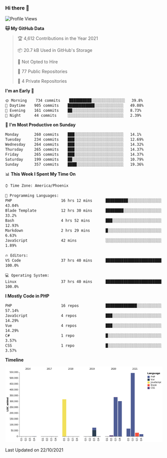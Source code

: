 ### Hi there 👋

<!--START_SECTION:waka-->
![Profile Views](http://img.shields.io/badge/Profile%20Views-6-blue)

**🐱 My GitHub Data** 

> 🏆 4,612 Contributions in the Year 2021
 > 
> 📦 20.7 kB Used in GitHub's Storage 
 > 
> 🚫 Not Opted to Hire
 > 
> 📜 77 Public Repositories 
 > 
> 🔑 4 Private Repositories  
 > 
**I'm an Early 🐤** 

```text
🌞 Morning    734 commits    ██████████░░░░░░░░░░░░░░░   39.8% 
🌆 Daytime    905 commits    ████████████░░░░░░░░░░░░░   49.08% 
🌃 Evening    161 commits    ██░░░░░░░░░░░░░░░░░░░░░░░   8.73% 
🌙 Night      44 commits     ░░░░░░░░░░░░░░░░░░░░░░░░░   2.39%

```
📅 **I'm Most Productive on Sunday** 

```text
Monday       260 commits    ███░░░░░░░░░░░░░░░░░░░░░░   14.1% 
Tuesday      234 commits    ███░░░░░░░░░░░░░░░░░░░░░░   12.69% 
Wednesday    264 commits    ███░░░░░░░░░░░░░░░░░░░░░░   14.32% 
Thursday     265 commits    ███░░░░░░░░░░░░░░░░░░░░░░   14.37% 
Friday       265 commits    ███░░░░░░░░░░░░░░░░░░░░░░   14.37% 
Saturday     199 commits    ██░░░░░░░░░░░░░░░░░░░░░░░   10.79% 
Sunday       357 commits    ████░░░░░░░░░░░░░░░░░░░░░   19.36%

```


📊 **This Week I Spent My Time On** 

```text
⌚︎ Time Zone: America/Phoenix

💬 Programming Languages: 
PHP                      16 hrs 12 mins      ██████████░░░░░░░░░░░░░░░   43.04% 
Blade Template           12 hrs 30 mins      ████████░░░░░░░░░░░░░░░░░   33.2% 
Bash                     4 hrs 52 mins       ███░░░░░░░░░░░░░░░░░░░░░░   12.93% 
Markdown                 2 hrs 29 mins       █░░░░░░░░░░░░░░░░░░░░░░░░   6.63% 
JavaScript               42 mins             ░░░░░░░░░░░░░░░░░░░░░░░░░   1.89%

🔥 Editors: 
VS Code                  37 hrs 40 mins      █████████████████████████   100.0%

💻 Operating System: 
Linux                    37 hrs 40 mins      █████████████████████████   100.0%

```

**I Mostly Code in PHP** 

```text
PHP                      16 repos            ██████████████░░░░░░░░░░░   57.14% 
JavaScript               4 repos             ███░░░░░░░░░░░░░░░░░░░░░░   14.29% 
Vue                      4 repos             ███░░░░░░░░░░░░░░░░░░░░░░   14.29% 
C#                       1 repo              █░░░░░░░░░░░░░░░░░░░░░░░░   3.57% 
CSS                      1 repo              █░░░░░░░░░░░░░░░░░░░░░░░░   3.57%

```


**Timeline**

![Chart not found](https://raw.githubusercontent.com/mikebronner/mikebronner/master/charts/bar_graph.png) 


 Last Updated on 22/10/2021
<!--END_SECTION:waka-->

<!--
**mikebronner/mikebronner** is a ✨ _special_ ✨ repository because its `README.md` (this file) appears on your GitHub profile.

Here are some ideas to get you started:

- 🔭 I’m currently working on ...
- 🌱 I’m currently learning ...
- 👯 I’m looking to collaborate on ...
- 🤔 I’m looking for help with ...
- 💬 Ask me about ...
- 📫 How to reach me: ...
- 😄 Pronouns: ...
- ⚡ Fun fact: ...
-->
